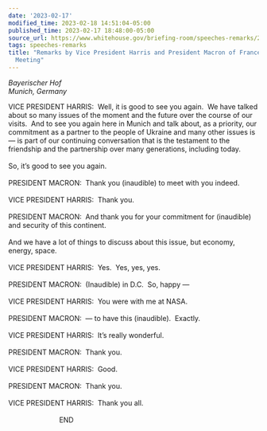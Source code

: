 ```yaml
---
date: '2023-02-17'
modified_time: 2023-02-18 14:51:04-05:00
published_time: 2023-02-17 18:48:00-05:00
source_url: https://www.whitehouse.gov/briefing-room/speeches-remarks/2023/02/17/remarks-by-vice-president-harris-and-president-macron-of-france-before-bilateral-meeting/
tags: speeches-remarks
title: "Remarks by Vice President Harris and President Macron of France Before Bilateral\_\
  Meeting"
---
```

 
*Bayerischer Hof  
*Munich, Germany**

VICE PRESIDENT HARRIS:  Well, it is good to see you again.  We have
talked about so many issues of the moment and the future over the course
of our visits.  And to see you again here in Munich and talk about, as a
priority, our commitment as a partner to the people of Ukraine and many
other issues is — is part of our continuing conversation that is the
testament to the friendship and the partnership over many generations,
including today.  
   
So, it’s good to see you again.  
   
PRESIDENT MACRON:  Thank you (inaudible) to meet with you indeed.   
   
VICE PRESIDENT HARRIS:  Thank you.  
   
PRESIDENT MACRON:  And thank you for your commitment for (inaudible) and
security of this continent.  
   
And we have a lot of things to discuss about this issue, but economy,
energy, space.  
   
VICE PRESIDENT HARRIS:  Yes.  Yes, yes, yes.  
   
PRESIDENT MACRON:  (Inaudible) in D.C.  So, happy —  
   
VICE PRESIDENT HARRIS:  You were with me at NASA.  
   
PRESIDENT MACRON:  — to have this (inaudible).  Exactly.  
   
VICE PRESIDENT HARRIS:  It’s really wonderful.  
   
PRESIDENT MACRON:  Thank you.  
   
VICE PRESIDENT HARRIS:  Good.  
   
PRESIDENT MACRON:  Thank you.  
   
VICE PRESIDENT HARRIS:  Thank you all.  
   
                          END  
   
   
   
 
